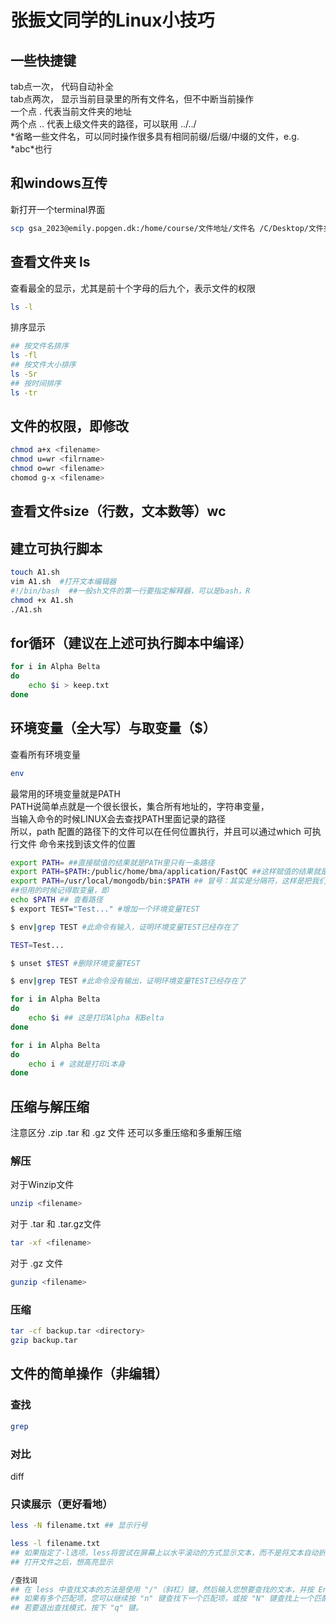 # 张振文同学的Linux小技巧
## 一些快捷键
tab点一次， 代码自动补全  
tab点两次， 显示当前目录里的所有文件名，但不中断当前操作  
一个点 . 代表当前文件夹的地址  
两个点 .. 代表上级文件夹的路径，可以联用 ../../   
\*省略一些文件名，可以同时操作很多具有相同前缀/后缀/中缀的文件，e.g. \*abc\*也行  
## 和windows互传
新打开一个terminal界面
```bash
scp gsa_2023@emily.popgen.dk:/home/course/文件地址/文件名 /C/Desktop/文件夹地址
```
## 查看文件夹 ls
查看最全的显示，尤其是前十个字母的后九个，表示文件的权限
```bash
ls -l
```
排序显示
```bash
## 按文件名排序
ls -fl
## 按文件大小排序
ls -Sr
## 按时间排序
ls -tr
```
## 文件的权限，即修改
```bash
chmod a+x <filename>
chmod u=wr <filrname>
chmod o=wr <filename>
chomod g-x <filename>
```
## 查看文件size（行数，文本数等）wc 
## 建立可执行脚本
```bash
touch A1.sh
vim A1.sh  #打开文本编辑器
#!/bin/bash  ##一般sh文件的第一行要指定解释器，可以是bash，R
chmod +x A1.sh
./A1.sh
```
## for循环（建议在上述可执行脚本中编译）
```bash
for i in Alpha Belta
do
    echo $i > keep.txt
done
```
## 环境变量（全大写）与取变量（$）
查看所有环境变量
```bash
env
```
最常用的环境变量就是PATH  
PATH说简单点就是一个很长很长，集合所有地址的，字符串变量，  
当输入命令的时候LINUX会去查找PATH里面记录的路径  
所以，path 配置的路径下的文件可以在任何位置执行，并且可以通过which 可执行文件 命令来找到该文件的位置  
```bash
export PATH= ##直接赋值的结果就是PATH里只有一条路径
export PATH=$PATH:/public/home/bma/application/FastQC ##这样赋值的结果就是添加变量，因为PATH其实是个集合
export PATH=/usr/local/mongodb/bin:$PATH ## 冒号：其实是分隔符，这样是把我们的路径添加到原PATH集合的最前面
##但用的时候记得取变量，即
echo $PATH ## 查看路径
$ export TEST="Test..." #增加一个环境变量TEST

$ env|grep TEST #此命令有输入，证明环境变量TEST已经存在了

TEST=Test...

$ unset $TEST #删除环境变量TEST

$ env|grep TEST #此命令没有输出，证明环境变量TEST已经存在了

```
```bash
for i in Alpha Belta
do
    echo $i ## 这是打印Alpha 和Belta
done

for i in Alpha Belta
do
    echo i # 这就是打印i本身
done
```
## 压缩与解压缩
注意区分 .zip .tar 和 .gz 文件
还可以多重压缩和多重解压缩
### 解压
对于Winzip文件  
```bash
unzip <filename>
```
对于 .tar 和 .tar.gz文件
```bash
tar -xf <filename>
```
对于 .gz 文件
```bash
gunzip <filename>
```
### 压缩
```bash
tar -cf backup.tar <directory>
gzip backup.tar
```
## 文件的简单操作（非编辑）
### 查找
```bash
grep
```
### 对比
diff
### 只读展示（更好看地）
```bash
less -N filename.txt ## 显示行号

less -l filename.txt
## 如果指定了-l选项，less将尝试在屏幕上以水平滚动的方式显示文本，而不是将文本自动折行显示。这样可以在水平方向上查看整行文本，而不需要折行。
## 打开文件之后，想高亮显示

/查找词
## 在 less 中查找文本的方法是使用 "/"（斜杠）键，然后输入您想要查找的文本，并按 Enter 键。
## 如果有多个匹配项，您可以继续按 "n" 键查找下一个匹配项，或按 "N" 键查找上一个匹配项。 
## 若要退出查找模式，按下 "q" 键。
```

